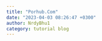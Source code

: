 ```yaml
---
title: "Porhub.Com"
date: "2023-04-03 08:26:47 +0300"
author: NrdyBhu1
category: tutorial blog
---
```

